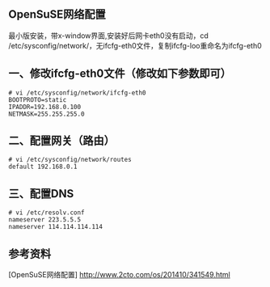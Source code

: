 OpenSuSE网络配置
----
最小版安装，带x-window界面,安装好后网卡eth0没有启动，cd /etc/sysconfig/network/，无ifcfg-eth0文件，复制ifcfg-loo重命名为ifcfg-eth0

一、修改ifcfg-eth0文件（修改如下参数即可）
---
``` shell
# vi /etc/sysconfig/network/ifcfg-eth0
BOOTPROTO=static
IPADDR=192.168.0.100
NETMASK=255.255.255.0
```
二、配置网关（路由）
---
``` shell
# vi /etc/sysconfig/network/routes
default 192.168.0.1
```
三、配置DNS
---
``` shell
# vi /etc/resolv.conf
nameserver 223.5.5.5
nameserver 114.114.114.114
```
参考资料
---
[OpenSuSE网络配置] http://www.2cto.com/os/201410/341549.html